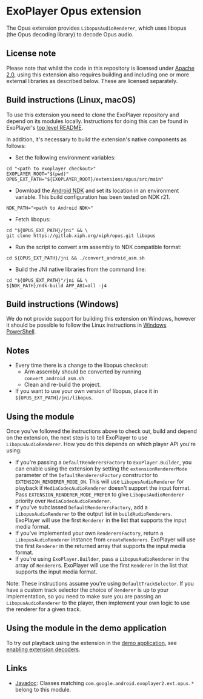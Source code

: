 # ExoPlayer Opus extension

The Opus extension provides `LibopusAudioRenderer`, which uses libopus (the Opus
decoding library) to decode Opus audio.

## License note

Please note that whilst the code in this repository is licensed under
[Apache 2.0][], using this extension also requires building and including one or
more external libraries as described below. These are licensed separately.

[Apache 2.0]: https://github.com/google/ExoPlayer/blob/release-v2/LICENSE

## Build instructions (Linux, macOS)

To use this extension you need to clone the ExoPlayer repository and depend on
its modules locally. Instructions for doing this can be found in ExoPlayer's
[top level README][].

In addition, it's necessary to build the extension's native components as
follows:

* Set the following environment variables:

```
cd "<path to exoplayer checkout>"
EXOPLAYER_ROOT="$(pwd)"
OPUS_EXT_PATH="${EXOPLAYER_ROOT}/extensions/opus/src/main"
```

* Download the [Android NDK][] and set its location in an environment variable.
  This build configuration has been tested on NDK r21.

```
NDK_PATH="<path to Android NDK>"
```

* Fetch libopus:

```
cd "${OPUS_EXT_PATH}/jni" && \
git clone https://gitlab.xiph.org/xiph/opus.git libopus
```

* Run the script to convert arm assembly to NDK compatible format:

```
cd ${OPUS_EXT_PATH}/jni && ./convert_android_asm.sh
```

* Build the JNI native libraries from the command line:

```
cd "${OPUS_EXT_PATH}"/jni && \
${NDK_PATH}/ndk-build APP_ABI=all -j4
```

[top level README]: https://github.com/google/ExoPlayer/blob/release-v2/README.md
[Android NDK]: https://developer.android.com/tools/sdk/ndk/index.html

## Build instructions (Windows)

We do not provide support for building this extension on Windows, however it
should be possible to follow the Linux instructions in [Windows PowerShell][].

[Windows PowerShell]: https://docs.microsoft.com/en-us/powershell/scripting/getting-started/getting-started-with-windows-powershell

## Notes

* Every time there is a change to the libopus checkout:
  * Arm assembly should be converted by running `convert_android_asm.sh`
  * Clean and re-build the project.
* If you want to use your own version of libopus, place it in
  `${OPUS_EXT_PATH}/jni/libopus`.

## Using the module

Once you've followed the instructions above to check out, build and depend on
the extension, the next step is to tell ExoPlayer to use `LibopusAudioRenderer`.
How you do this depends on which player API you're using:

* If you're passing a `DefaultRenderersFactory` to `ExoPlayer.Builder`, you can
  enable using the extension by setting the `extensionRendererMode` parameter of
  the `DefaultRenderersFactory` constructor to `EXTENSION_RENDERER_MODE_ON`.
  This will use `LibopusAudioRenderer` for playback if `MediaCodecAudioRenderer`
  doesn't support the input format. Pass `EXTENSION_RENDERER_MODE_PREFER` to
  give `LibopusAudioRenderer` priority over `MediaCodecAudioRenderer`.
* If you've subclassed `DefaultRenderersFactory`, add a `LibopusAudioRenderer`
  to the output list in `buildAudioRenderers`. ExoPlayer will use the first
  `Renderer` in the list that supports the input media format.
* If you've implemented your own `RenderersFactory`, return a
  `LibopusAudioRenderer` instance from `createRenderers`. ExoPlayer will use the
  first `Renderer` in the returned array that supports the input media format.
* If you're using `ExoPlayer.Builder`, pass a `LibopusAudioRenderer` in the
  array of `Renderer`s. ExoPlayer will use the first `Renderer` in the list that
  supports the input media format.

Note: These instructions assume you're using `DefaultTrackSelector`. If you have
a custom track selector the choice of `Renderer` is up to your implementation,
so you need to make sure you are passing an `LibopusAudioRenderer` to the
player, then implement your own logic to use the renderer for a given track.

## Using the module in the demo application

To try out playback using the extension in the [demo application][], see
[enabling extension decoders][].

[demo application]: https://exoplayer.dev/demo-application.html
[enabling extension decoders]: https://exoplayer.dev/demo-application.html#enabling-extension-decoders

## Links

* [Javadoc][]: Classes matching `com.google.android.exoplayer2.ext.opus.*`
  belong to this module.

[Javadoc]: https://exoplayer.dev/doc/reference/index.html
